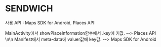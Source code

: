 # SENDWICH

사용 API : Maps SDK for Android, Places API

MainActivity에서 showPlaceInformation함수에서 .key에 키값. --> Places API \n\n
Manifest에서 meta-data에 valuer값에 key값. --> Maps SDK for Android
